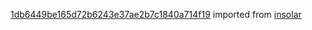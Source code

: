 [1db6449be165d72b6243e37ae2b7c1840a714f19](https://github.com/insolar/insolar/commit/1db6449be165d72b6243e37ae2b7c1840a714f19) imported from [insolar](https://github.com/insolar/insolar)
